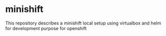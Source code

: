 # minishift
This repository describes a minishift local setup using virtualbox and helm for development purpose for openshift
